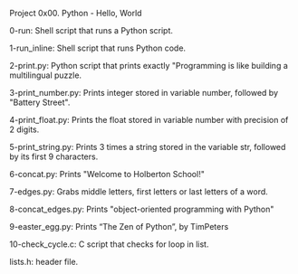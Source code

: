 Project 0x00. Python - Hello, World

0-run: Shell script that runs a Python script.

1-run_inline: Shell script that runs Python code.

2-print.py: Python script that prints exactly "Programming is like building a multilingual puzzle.

3-print_number.py: Prints integer stored in variable number, followed by "Battery Street".

4-print_float.py: Prints the float stored in variable number with precision of 2 digits.

5-print_string.py: Prints 3 times a string stored in the variable str, followed by its first 9 characters.

6-concat.py: Prints "Welcome to Holberton School!"

7-edges.py: Grabs middle letters, first letters or last letters of a word.

8-concat_edges.py: Prints "object-oriented programming with Python"

9-easter_egg.py: Prints “The Zen of Python”, by TimPeters

10-check_cycle.c: C script that checks for loop in list.

lists.h: header file.

